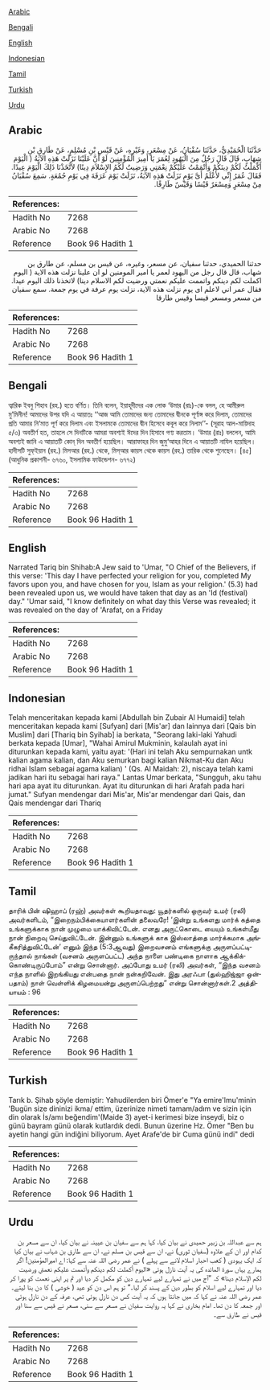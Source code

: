 [Arabic](#arabic)

[Bengali](#bengali)

[English](#english)

[Indonesian](#indonesian)

[Tamil](#tamil)

[Turkish](#turkish)

[Urdu](#urdu)

## Arabic


<div dir="rtl" lang="ar" style={{fontSize:'larger',backgroundColor:'#f8f9fa',padding:20}}>
حَدَّثَنَا الْحُمَيْدِيُّ، حَدَّثَنَا سُفْيَانُ، عَنْ مِسْعَرٍ، وَغَيْرِهِ، عَنْ قَيْسِ بْنِ مُسْلِمٍ، عَنْ طَارِقِ بْنِ شِهَابٍ، قَالَ قَالَ رَجُلٌ مِنَ الْيَهُودِ لِعُمَرَ يَا أَمِيرَ الْمُؤْمِنِينَ لَوْ أَنَّ عَلَيْنَا نَزَلَتْ هَذِهِ الآيَةُ ‏(‏ الْيَوْمَ أَكْمَلْتُ لَكُمْ دِينَكُمْ وَأَتْمَمْتُ عَلَيْكُمْ نِعْمَتِي وَرَضِيتُ لَكُمُ الإِسْلاَمَ دِينًا‏)‏ لاَتَّخَذْنَا ذَلِكَ الْيَوْمَ عِيدًا‏.‏ فَقَالَ عُمَرُ إِنِّي لأَعْلَمُ أَىَّ يَوْمٍ نَزَلَتْ هَذِهِ الآيَةُ، نَزَلَتْ يَوْمَ عَرَفَةَ فِي يَوْمِ جُمُعَةٍ‏.‏ سَمِعَ سُفْيَانُ مِنْ مِسْعَرٍ وَمِسْعَرٌ قَيْسًا وَقَيْسٌ طَارِقًا‏.‏
</div>
<div style={{backgroundColor:'#f8f9fa',padding:20, marginBottom: 10}}><table> <thead> <tr> <th>References:</th> <th></th> </tr> </thead> <tbody><tr><td>Hadith No</td><td>7268</td></tr><tr><td>Arabic No</td><td>7268</td></tr><tr><td>Reference</td><td>Book 96 Hadith 1</td></tr></tbody></table></div>


<div dir="rtl" lang="ar" style={{fontSize:'larger',backgroundColor:'#f8f9fa',padding:20}}>
حدثنا الحميدي، حدثنا سفيان، عن مسعر، وغيره، عن قيس بن مسلم، عن طارق بن شهاب، قال قال رجل من اليهود لعمر يا امير المومنين لو ان علينا نزلت هذه الاية ( اليوم اكملت لكم دينكم واتممت عليكم نعمتي ورضيت لكم الاسلام دينا) لاتخذنا ذلك اليوم عيدا. فقال عمر اني لاعلم اى يوم نزلت هذه الاية، نزلت يوم عرفة في يوم جمعة. سمع سفيان من مسعر ومسعر قيسا وقيس طارقا
</div>
<div style={{backgroundColor:'#f8f9fa',padding:20, marginBottom: 10}}><table> <thead> <tr> <th>References:</th> <th></th> </tr> </thead> <tbody><tr><td>Hadith No</td><td>7268</td></tr><tr><td>Arabic No</td><td>7268</td></tr><tr><td>Reference</td><td>Book 96 Hadith 1</td></tr></tbody></table></div>

## Bengali


<div dir="ltr" lang="bn" style={{fontSize:'larger',backgroundColor:'#f8f9fa',padding:20}}>
ত্বারিক ইবনু শিহাব (রহ.) হতে বর্ণিত। তিনি বলেন, ইয়াহূদীদের এক লোক ‘উমার (রাঃ)-কে বলল, হে আমীরুল মু’মিনীন! আমাদের উপর যদি এ আয়াতঃ ‘‘আজ আমি তোমাদের জন্য তোমাদের দ্বীনকে পূর্ণাঙ্গ করে দিলাম, তোমাদের প্রতি আমার নি‘মাত পূর্ণ করে দিলাম এবং ইসলামকে তোমাদের দ্বীন হিসেবে কবূল করে নিলাম’’- (সূরাহ আল-মায়িদাহ ৫/৩) অবতীর্ণ হত, তাহলে সে দিনটিকে আমরা অবশ্যই ঈদের দিন হিসাবে গণ্য করতাম। ‘উমার (রাঃ) বললেন, আমি অবশ্যই জানি এ আয়াতটি কোন্ দিন অবতীর্ণ হয়েছিল। আরাফাহর দিন জুমু‘আহর দিনে এ আয়াতটি নাযিল হয়েছিল। হাদীসটি সুফ্ইয়ান (রহ.) মিসআর (রহ.) থেকে, মিস্আর কায়স থেকে কায়স (রহ.) তারিক থেকে শুনেছেন। [৪৫] (আধুনিক প্রকাশনী- ৬৭৬০, ইসলামিক ফাউন্ডেশন- ৬৭৭২)
</div>
<div style={{backgroundColor:'#f8f9fa',padding:20, marginBottom: 10}}><table> <thead> <tr> <th>References:</th> <th></th> </tr> </thead> <tbody><tr><td>Hadith No</td><td>7268</td></tr><tr><td>Arabic No</td><td>7268</td></tr><tr><td>Reference</td><td>Book 96 Hadith 1</td></tr></tbody></table></div>

## English


<div dir="ltr" lang="en" style={{fontSize:'larger',backgroundColor:'#f8f9fa',padding:20}}>
Narrated Tariq bin Shihab:A Jew said to 'Umar, "O Chief of the Believers, if this verse: 'This day I have perfected your religion for you, completed My favors upon you, and have chosen for you, Islam as your religion.' (5.3) had been revealed upon us, we would have taken that day as an 'Id (festival) day." 'Umar said, "I know definitely on what day this Verse was revealed; it was revealed on the day of 'Arafat, on a Friday
</div>
<div style={{backgroundColor:'#f8f9fa',padding:20, marginBottom: 10}}><table> <thead> <tr> <th>References:</th> <th></th> </tr> </thead> <tbody><tr><td>Hadith No</td><td>7268</td></tr><tr><td>Arabic No</td><td>7268</td></tr><tr><td>Reference</td><td>Book 96 Hadith 1</td></tr></tbody></table></div>

## Indonesian


<div dir="ltr" lang="id" style={{fontSize:'larger',backgroundColor:'#f8f9fa',padding:20}}>
Telah menceritakan kepada kami [Abdullah bin Zubair Al Humaidi] telah menceritakan kepada kami [Sufyan] dari [Mis'ar] dan lainnya dari [Qais bin Muslim] dari [Thariq bin Syihab] ia berkata, "Seorang laki-laki Yahudi berkata kepada [Umar], "Wahai Amirul Mukminin, kalaulah ayat ini diturunkan kepada kami, yaitu ayat: '(Hari ini telah Aku sempurnakan untk kalian agama kalian, dan Aku semurkan bagi kalian Nikmat-Ku dan Aku ridhai Islam sebagai agama kalian) ' (Qs. Al Maidah: 2), niscaya telah kami jadikan hari itu sebagai hari raya." Lantas Umar berkata, "Sungguh, aku tahu hari apa ayat itu diturunkan. Ayat itu diturunkan di hari Arafah pada hari jumat." Sufyan mendengar dari Mis'ar, Mis'ar mendengar dari Qais, dan Qais mendengar dari Thariq
</div>
<div style={{backgroundColor:'#f8f9fa',padding:20, marginBottom: 10}}><table> <thead> <tr> <th>References:</th> <th></th> </tr> </thead> <tbody><tr><td>Hadith No</td><td>7268</td></tr><tr><td>Arabic No</td><td>7268</td></tr><tr><td>Reference</td><td>Book 96 Hadith 1</td></tr></tbody></table></div>

## Tamil


<div dir="ltr" lang="ta" style={{fontSize:'larger',backgroundColor:'#f8f9fa',padding:20}}>
தாரிக் பின் ஷிஹாப் (ரஹ்) அவர்கள் கூறியதாவது: யூதர்களில் ஒருவர் உமர் (ரலி) அவர்களிடம், “இறைநம்பிக்கையாளர்களின் தலைவரே! ‘இன்று உங்களது மார்க் கத்தை உங்களுக்காக நான் முழுமை யாக்கிவிட்டேன். எனது அருட்கொடை யையும் உங்கள்மீது நான் நிறைவு செய்துவிட்டேன். இன்னும் உங்களுக் காக இஸ்லாத்தை மார்க்கமாக அங்கீகரித்துவிட்டேன்’ எனும் இந்த (5:3ஆவது) இறைவசனம் எங்களுக்கு அருளப்பட்டிருந்தால் நாங்கள் (வசனம் அருளப்பட்ட) அந்த நாளை பண்டிகை நாளாக ஆக்கிக்கொண்டிருப்போம்” என்று சொன்னார். அப்போது உமர் (ரலி) அவர்கள், “இந்த வசனம் எந்த நாளில் இறங்கியது என்பதை நான் நன்கறிவேன். இது அரஃபா (துல்ஹிஜ்ஜா ஒன்பதாம்) நாள் வெள்ளிக் கிழமையன்று அருளப்பெற்றது” என்று சொன்னார்கள்.2 அத்தியாயம் : 96
</div>
<div style={{backgroundColor:'#f8f9fa',padding:20, marginBottom: 10}}><table> <thead> <tr> <th>References:</th> <th></th> </tr> </thead> <tbody><tr><td>Hadith No</td><td>7268</td></tr><tr><td>Arabic No</td><td>7268</td></tr><tr><td>Reference</td><td>Book 96 Hadith 1</td></tr></tbody></table></div>

## Turkish


<div dir="ltr" lang="tr" style={{fontSize:'larger',backgroundColor:'#f8f9fa',padding:20}}>
Tarık b. Şihab şöyle demiştir: Yahudilerden biri Ömer'e "Ya emire'lmu'minin 'Bugün size dininizi ikma/ ettim, üzerinize nimeti tamam/adım ve sizin için din olarak İs/amı beğendim'(Maide 3) ayet-i kerimesi bize inseydi, biz o günü bayram günü olarak kutlardık dedi. Bunun üzerine Hz. Ömer "Ben bu ayetin hangi gün indiğini biliyorum. Ayet Arafe'de bir Cuma günü indi" dedi
</div>
<div style={{backgroundColor:'#f8f9fa',padding:20, marginBottom: 10}}><table> <thead> <tr> <th>References:</th> <th></th> </tr> </thead> <tbody><tr><td>Hadith No</td><td>7268</td></tr><tr><td>Arabic No</td><td>7268</td></tr><tr><td>Reference</td><td>Book 96 Hadith 1</td></tr></tbody></table></div>

## Urdu


<div dir="rtl" lang="ur" style={{fontSize:'larger',backgroundColor:'#f8f9fa',padding:20}}>
ہم سے عبداللہ بن زبیر حمیدی نے بیان کیا، کہا ہم سے سفیان بن عیینہ نے بیان کیا، ان سے مسعر بن کدام اور ان کے علاوہ (سفیان ثوری) نے، ان سے قیس بن مسلم نے، ان سے طارق بن شہاب نے بیان کیا کہ ایک یہودی ( کعب احبار اسلام لانے سے پہلے ) نے عمر رضی اللہ عنہ سے کہا: اے امیرالمؤمنین! اگر ہمارے یہاں سورۃ المائدہ کی یہ آیت نازل ہوتی «اليوم أكملت لكم دينكم وأتممت عليكم نعمتي ورضيت لكم الإسلام دينا‏» کہ ”آج میں نے تمہارے لیے تمہارے دین کو مکمل کر دیا اور تم پر اپنی نعمت کو پورا کر دیا اور تمہارے لیے اسلام کو بطور دین کے پسند کر لیا۔“ تو ہم اس دن کو عید ( خوشی ) کا دن بنا لیتے۔ عمر رضی اللہ عنہ نے کہا کہ میں جانتا ہوں کہ یہ آیت کس دن نازل ہوئی تھی، عرفہ کے دن نازل ہوئی اور جمعہ کا دن تھا۔ امام بخاری نے کہا یہ روایت سفیان نے مسعر سے سنی، مسعر نے قیس سے سنا اور قیس نے طارق سے۔
</div>
<div style={{backgroundColor:'#f8f9fa',padding:20, marginBottom: 10}}><table> <thead> <tr> <th>References:</th> <th></th> </tr> </thead> <tbody><tr><td>Hadith No</td><td>7268</td></tr><tr><td>Arabic No</td><td>7268</td></tr><tr><td>Reference</td><td>Book 96 Hadith 1</td></tr></tbody></table></div>